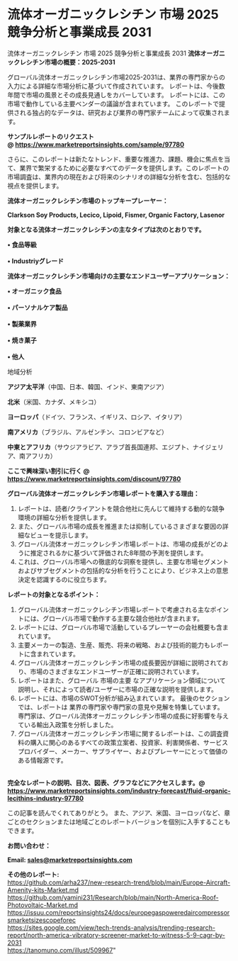 # 流体オーガニックレシチン 市場 2025 競争分析と事業成長 2031
流体オーガニックレシチン 市場 2025 競争分析と事業成長 2031
<strong><b>流体オーガニックレシチン市場の概要：2025-2031</b></strong>

グローバル流体オーガニックレシチン市場2025-2031は、業界の専門家からの入力による詳細な市場分析に基づいて作成されています。 レポートは、今後数年間で市場の風景とその成長見通しをカバーしています。 レポートには、この市場で動作している主要ベンダーの議論が含まれています。 このレポートで提供される独占的なデータは、研究および業界の専門家チームによって収集されます。

<strong>サンプルレポートのリクエスト @ <a href=https://www.marketreportsinsights.com/sample/97780>https://www.marketreportsinsights.com/sample/97780</a></strong>

さらに、このレポートは新たなトレンド、重要な推進力、課題、機会に焦点を当て、業界で繁栄するために必要なすべてのデータを提供します。このレポートの市場調査は、業界内の現在および将来のシナリオの詳細な分析を含む、包括的な視点を提供します。

<strong>流体オーガニックレシチン市場のトップキープレーヤー：</strong>

<strong>Clarkson Soy Products, Lecico, Lipoid, Fismer, Organic Factory, Lasenor</strong>

<strong><b>対象となる流体オーガニックレシチンの主なタイプは次のとおりです。</b></strong>

<strong>• 食品等級<br><br>• Industriyグレード</strong>

<strong><b>流体オーガニックレシチン市場向けの主要なエンドユーザーアプリケーション：</b></strong>

<strong>• オーガニック食品<br><br>• パーソナルケア製品<br><br>• 製薬業界<br><br>• 焼き菓子<br><br>• 他人</strong>

 地域分析

<strong><b>アジア太平洋</b></strong>（中国、日本、韓国、インド、東南アジア）

<strong><b>北米</b></strong>（米国、カナダ、メキシコ）

<strong><b>ヨーロッパ</b></strong>（ドイツ、フランス、イギリス、ロシア、イタリア）

<strong><b>南アメリカ</b></strong>（ブラジル、アルゼンチン、コロンビアなど）

<strong><b>中東とアフリカ</b></strong>（サウジアラビア、アラブ首長国連邦、エジプト、ナイジェリア、南アフリカ）

<strong>ここで興味深い割引に行く @ <a href=https://www.marketreportsinsights.com/discount/97780>https://www.marketreportsinsights.com/discount/97780</a></strong>

<strong><b>グローバル流体オーガニックレシチン市場レポートを購入する理由：</b></strong>
<ol>
  <li>レポートは、読者/クライアントを競合他社に先んじて維持する動的な競争環境の詳細な分析を提供します。</li>
  <li>また、グローバル市場の成長を推進または抑制しているさまざまな要因の詳細なビューを提示します。</li>
  <li>グローバル流体オーガニックレシチン市場レポートは、市場の成長がどのように推定されるかに基づいて評価された8年間の予測を提供します。</li>
  <li>これは、グローバル市場への徹底的な洞察を提供し、主要な市場セグメントおよびサブセグメントの包括的な分析を行うことにより、ビジネス上の意思決定を認識するのに役立ちます。</li>
</ol>
<strong><b>レポートの対象となるポイント：</b></strong>
<ol>
  <li>グローバル流体オーガニックレシチン市場レポートで考慮される主なポイントには、グローバル市場で動作する主要な競合他社が含まれます。</li>
  <li>レポートには、グローバル市場で活動しているプレーヤーの会社概要も含まれています。</li>
  <li>主要メーカーの製造、生産、販売、将来の戦略、および技術的能力もレポートに含まれています。</li>
  <li>グローバル流体オーガニックレシチン市場の成長要因が詳細に説明されており、市場のさまざまなエンドユーザーが正確に説明されています。</li>
  <li>レポートはまた、グローバル 市場の主要 なアプリケーション領域について説明し、それによって読者/ユーザーに市場の正確な説明を提供します。</li>
  <li>レポートには、市場のSWOT分析が組み込まれています。 最後のセクションでは、レポートは 業界の専門家や専門家の意見や見解を特集しています。 専門家は、グローバル流体オーガニックレシチン市場の成長に好影響を与えている輸出入政策を分析しました。</li>
  <li>グローバル流体オーガニックレシチン市場に関するレポートは、この調査資料の購入に関心のあるすべての政策立案者、投資家、利害関係者、サービスプロバイダー、メーカー、サプライヤー、およびプレーヤーにとって価値のある情報源です。</li>
</ol><br>
<strong>完全なレポートの説明、目次、図表、グラフなどにアクセスします。@ <a href=https://www.marketreportsinsights.com/industry-forecast/fluid-organic-lecithins-industry-97780>https://www.marketreportsinsights.com/industry-forecast/fluid-organic-lecithins-industry-97780</a></strong>

この記事を読んでくれてありがとう。 また、アジア、米国、ヨーロッパなど、章ごとのセクションまたは地域ごとのレポートバージョンを個別に入手することもできます。

<strong><b>お問い合わせ：</b></strong>

<strong>Email: </strong><a href=mailto:sales@marketreportsinsights.com><strong>sales@marketreportsinsights.com</strong></a>

<strong>その他のレポート:</strong>
<br>
<a href=https://github.com/arha237/new-research-trend/blob/main/Europe-Aircraft-Amenity-kits-Market.md>https://github.com/arha237/new-research-trend/blob/main/Europe-Aircraft-Amenity-kits-Market.md</a>
<br>
<a href=https://github.com/yamini231/Research/blob/main/North-America-Roof-Photovoltaic-Market.md>https://github.com/yamini231/Research/blob/main/North-America-Roof-Photovoltaic-Market.md</a>
<br>
<a href=https://issuu.com/reportsinsights24/docs/europegaspoweredaircompressorsmarketsizescopeforec>https://issuu.com/reportsinsights24/docs/europegaspoweredaircompressorsmarketsizescopeforec</a>
<br>
<a href=https://sites.google.com/view/tech-trends-analysis/trending-research-report/north-america-vibratory-screener-market-to-witness-5-9-cagr-by-2031>https://sites.google.com/view/tech-trends-analysis/trending-research-report/north-america-vibratory-screener-market-to-witness-5-9-cagr-by-2031</a>
<br>
<a href=https://tanomuno.com/illust/509967>https://tanomuno.com/illust/509967</a>"
